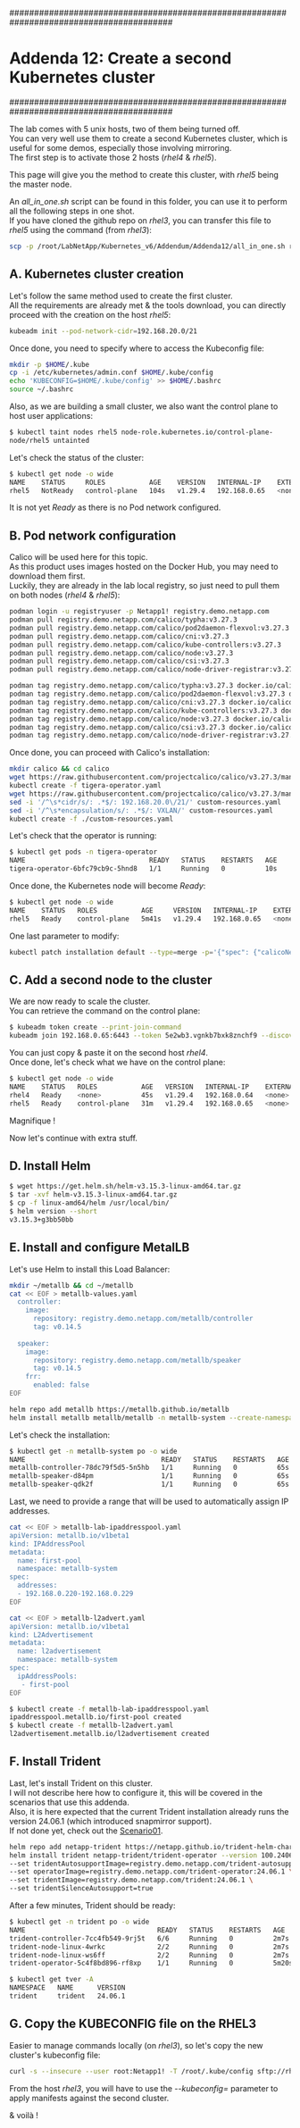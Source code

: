 #########################################################################################
# Addenda 12: Create a second Kubernetes cluster
#########################################################################################  

The lab comes with 5 unix hosts, two of them being turned off.  
You can very well use them to create a second Kubernetes cluster, which is useful for some demos, especially those involving mirroring.  
The first step is to activate those 2 hosts (_rhel4_ & _rhel5_).  

This page will give you the method to create this cluster, with _rhel5_ being the master node.  

An _all_in_one.sh_ script can be found in this folder, you can use it to perform all the following steps in one shot.  
If you have cloned the github repo on _rhel3_, you can transfer this file to _rhel5_ using the command (from _rhel3_):
```bash
scp -p /root/LabNetApp/Kubernetes_v6/Addendum/Addenda12/all_in_one.sh rhel5:
```

## A. Kubernetes cluster creation  

Let's follow the same method used to create the first cluster.  
All the requirements are already met & the tools download, you can directly proceed with the creation on the host _rhel5_:  
```bash
kubeadm init --pod-network-cidr=192.168.20.0/21
```
Once done, you need to specify where to access the Kubeconfig file:
```bash
mkdir -p $HOME/.kube
cp -i /etc/kubernetes/admin.conf $HOME/.kube/config
echo 'KUBECONFIG=$HOME/.kube/config' >> $HOME/.bashrc
source ~/.bashrc
```
Also, as we are building a small cluster, we also want the control plane to host user applications:  
```bash
$ kubectl taint nodes rhel5 node-role.kubernetes.io/control-plane-
node/rhel5 untainted
```

Let's check the status of the cluster:  
```bash
$ kubectl get node -o wide
NAME    STATUS     ROLES           AGE    VERSION   INTERNAL-IP    EXTERNAL-IP   OS-IMAGE                              KERNEL-VERSION                 CONTAINER-RUNTIME
rhel5   NotReady   control-plane   104s   v1.29.4   192.168.0.65   <none>        Red Hat Enterprise Linux 9.3 (Plow)   5.14.0-362.24.1.el9_3.x86_64   cri-o://1.30.0
```
It is not yet _Ready_ as there is no Pod network configured.  

## B. Pod network configuration  

Calico will be used here for this topic.  
As this product uses images hosted on the Docker Hub, you may need to download them first.  
Luckily, they are already in the lab local registry, so just need to pull them on both nodes (_rhel4_ & _rhel5_):  
```bash
podman login -u registryuser -p Netapp1! registry.demo.netapp.com
podman pull registry.demo.netapp.com/calico/typha:v3.27.3
podman pull registry.demo.netapp.com/calico/pod2daemon-flexvol:v3.27.3
podman pull registry.demo.netapp.com/calico/cni:v3.27.3
podman pull registry.demo.netapp.com/calico/kube-controllers:v3.27.3
podman pull registry.demo.netapp.com/calico/node:v3.27.3
podman pull registry.demo.netapp.com/calico/csi:v3.27.3
podman pull registry.demo.netapp.com/calico/node-driver-registrar:v3.27.3

podman tag registry.demo.netapp.com/calico/typha:v3.27.3 docker.io/calico/typha:v3.27.3
podman tag registry.demo.netapp.com/calico/pod2daemon-flexvol:v3.27.3 docker.io/calico/pod2daemon-flexvol:v3.27.3 
podman tag registry.demo.netapp.com/calico/cni:v3.27.3 docker.io/calico/cni:v3.27.3
podman tag registry.demo.netapp.com/calico/kube-controllers:v3.27.3 docker.io/calico/kube-controllers:v3.27.3
podman tag registry.demo.netapp.com/calico/node:v3.27.3 docker.io/calico/node:v3.27.3
podman tag registry.demo.netapp.com/calico/csi:v3.27.3 docker.io/calico/csi:v3.27.3
podman tag registry.demo.netapp.com/calico/node-driver-registrar:v3.27.3 docker.io/calico/node-driver-registrar:v3.27.3
```
Once done, you can proceed with Calico's installation:  
```bash
mkdir calico && cd calico
wget https://raw.githubusercontent.com/projectcalico/calico/v3.27.3/manifests/tigera-operator.yaml
kubectl create -f tigera-operator.yaml
wget https://raw.githubusercontent.com/projectcalico/calico/v3.27.3/manifests/custom-resources.yaml
sed -i '/^\s*cidr/s/: .*$/: 192.168.20.0\/21/' custom-resources.yaml
sed -i '/^\s*encapsulation/s/: .*$/: VXLAN/' custom-resources.yaml
kubectl create -f ./custom-resources.yaml
```
Let's check that the operator is running:
```bash
$ kubectl get pods -n tigera-operator
NAME                               READY   STATUS    RESTARTS   AGE
tigera-operator-6bfc79cb9c-5hnd8   1/1     Running   0          10s
```
Once done, the Kubernetes node will become _Ready_:  
```bash
$ kubectl get node -o wide
NAME    STATUS   ROLES           AGE     VERSION   INTERNAL-IP    EXTERNAL-IP   OS-IMAGE                              KERNEL-VERSION                 CONTAINER-RUNTIME
rhel5   Ready    control-plane   5m41s   v1.29.4   192.168.0.65   <none>        Red Hat Enterprise Linux 9.3 (Plow)   5.14.0-362.24.1.el9_3.x86_64   cri-o://1.30.0
```

One last parameter to modify:  
```bash
kubectl patch installation default --type=merge -p='{"spec": {"calicoNetwork": {"bgp": "Disabled"}}}'
```

## C. Add a second node to the cluster  

We are now ready to scale the cluster.  
You can retrieve the command on the control plane:  
```bash
$ kubeadm token create --print-join-command
kubeadm join 192.168.0.65:6443 --token 5e2wb3.vgnkb7bxk8znchf9 --discovery-token-ca-cert-hash sha256:70fb9521fc43f8d2e67f4b03d2c9aba2dad0a3ccbfd382f807e44abd5e2d918f
```
You can just copy & paste it on the second host _rhel4_.  
Once done, let's check what we have on the control plane:    
```bash
$ kubectl get node -o wide
NAME    STATUS   ROLES           AGE   VERSION   INTERNAL-IP    EXTERNAL-IP   OS-IMAGE                              KERNEL-VERSION                 CONTAINER-RUNTIME
rhel4   Ready    <none>          45s   v1.29.4   192.168.0.64   <none>        Red Hat Enterprise Linux 9.3 (Plow)   5.14.0-362.24.1.el9_3.x86_64   cri-o://1.30.0
rhel5   Ready    control-plane   31m   v1.29.4   192.168.0.65   <none>        Red Hat Enterprise Linux 9.3 (Plow)   5.14.0-362.24.1.el9_3.x86_64   cri-o://1.30.0
```

Magnifique !

Now let's continue with extra stuff.  

## D. Install Helm

```bash
$ wget https://get.helm.sh/helm-v3.15.3-linux-amd64.tar.gz
$ tar -xvf helm-v3.15.3-linux-amd64.tar.gz
$ cp -f linux-amd64/helm /usr/local/bin/
$ helm version --short
v3.15.3+g3bb50bb
```

## E. Install and configure MetalLB  

Let's use Helm to install this Load Balancer:  
```bash
mkdir ~/metallb && cd ~/metallb
cat << EOF > metallb-values.yaml
  controller:
    image:
      repository: registry.demo.netapp.com/metallb/controller
      tag: v0.14.5
      
  speaker:
    image:
      repository: registry.demo.netapp.com/metallb/speaker
      tag: v0.14.5
    frr:
      enabled: false
EOF

helm repo add metallb https://metallb.github.io/metallb
helm install metallb metallb/metallb -n metallb-system --create-namespace -f metallb-values.yaml
```
Let's check the installation:  
```bash
$ kubectl get -n metallb-system po -o wide
NAME                                  READY   STATUS    RESTARTS   AGE   IP             NODE    NOMINATED NODE   READINESS GATES
metallb-controller-78dc79f5d5-5n5hb   1/1     Running   0          65s   192.168.18.2   rhel4   <none>           <none>
metallb-speaker-d84pm                 1/1     Running   0          65s   192.168.0.65   rhel5   <none>           <none>
metallb-speaker-qdk2f                 1/1     Running   0          65s   192.168.0.64   rhel4   <none>           <none>
```
Last, we need to provide a range that will be used to automatically assign IP addresses.  
```bash
cat << EOF > metallb-lab-ipaddresspool.yaml
apiVersion: metallb.io/v1beta1
kind: IPAddressPool
metadata:
  name: first-pool
  namespace: metallb-system
spec:
  addresses:
  - 192.168.0.220-192.168.0.229
EOF

cat << EOF > metallb-l2advert.yaml
apiVersion: metallb.io/v1beta1
kind: L2Advertisement
metadata:
  name: l2advertisement
  namespace: metallb-system
spec:
  ipAddressPools:
   - first-pool
EOF

$ kubectl create -f metallb-lab-ipaddresspool.yaml
ipaddresspool.metallb.io/first-pool created
$ kubectl create -f metallb-l2advert.yaml
l2advertisement.metallb.io/l2advertisement created
```

## F. Install Trident

Last, let's install Trident on this cluster.  
I will not describe here how to configure it, this will be covered in the scenarios that use this addenda.  
Also, it is here expected that the current Trident installation already runs the version 24.06.1 (which introduced snapmirror support).  
If not done yet, check out the [Scenario01](../../Scenarios/Scenario01/1_Helm/).  
```bash
helm repo add netapp-trident https://netapp.github.io/trident-helm-chart
helm install trident netapp-trident/trident-operator --version 100.2406.1 -n trident --create-namespace \
--set tridentAutosupportImage=registry.demo.netapp.com/trident-autosupport:24.06.0 \
--set operatorImage=registry.demo.netapp.com/trident-operator:24.06.1 \
--set tridentImage=registry.demo.netapp.com/trident:24.06.1 \
--set tridentSilenceAutosupport=true
```
After a few minutes, Trident should be ready:
```bash
$ kubectl get -n trident po -o wide
NAME                                 READY   STATUS    RESTARTS   AGE     IP             NODE    NOMINATED NODE   READINESS GATES
trident-controller-7cc4fb549-9rj5t   6/6     Running   0          2m7s    192.168.18.5   rhel4   <none>           <none>
trident-node-linux-4wrkc             2/2     Running   0          2m7s    192.168.0.65   rhel5   <none>           <none>
trident-node-linux-ws6ff             2/2     Running   0          2m7s    192.168.0.64   rhel4   <none>           <none>
trident-operator-5c4f8bd896-rf8xp    1/1     Running   0          5m20s   192.168.18.3   rhel4   <none>           <none>

$ kubectl get tver -A
NAMESPACE   NAME      VERSION
trident     trident   24.06.1
```

## G. Copy the KUBECONFIG file on the RHEL3

Easier to manage commands locally (on _rhel3_), so let's copy the new cluster's kubeconfig file:  
```bash
curl -s --insecure --user root:Netapp1! -T /root/.kube/config sftp://rhel3/root/.kube/config_rhel5
```
From the host _rhel3_, you will have to use the _--kubeconfig=_ parameter to apply manifests against the second cluster.  

& voilà !